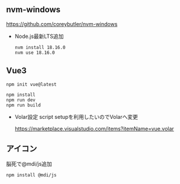 ## nvm-windows
https://github.com/coreybutler/nvm-windows

- Node.js最新LTS追加
    ```
    nvm install 18.16.0
    nvm use 18.16.0
    ```

## Vue3
```
npm init vue@latest

npm install
npm run dev
npm run build
```

- Volar設定
    script setupを利用したいのでVolarへ変更

    https://marketplace.visualstudio.com/items?itemName=vue.volar


## アイコン
脳死で@mdi/js追加

`npm install @mdi/js`

